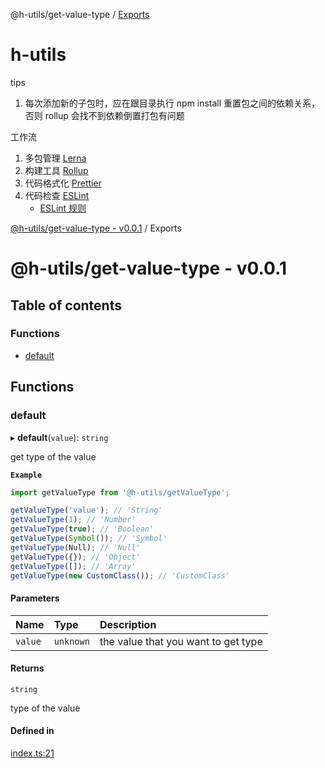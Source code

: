 
<a name="readmemd"></a>

@h-utils/get-value-type / [Exports](#modulesmd)

# h-utils

tips

1. 每次添加新的子包时，应在跟目录执行 npm install 重置包之间的依赖关系，否则 rollup 会找不到依赖倒置打包有问题

工作流

1. 多包管理 [Lerna](https://lerna.js.org/)
2. 构建工具 [Rollup](https://www.rollupjs.com/)
3. 代码格式化 [Prettier](https://prettier.io/)
4. 代码检查 [ESLint](https://eslint.org/)
   - [ESLint 规则](https://zh-hans.eslint.org/docs/latest/rules/)


<a name="modulesmd"></a>

[@h-utils/get-value-type - v0.0.1](#readmemd) / Exports

# @h-utils/get-value-type - v0.0.1

## Table of contents

### Functions

- [default](#default)

## Functions

### default

▸ **default**(`value`): `string`

get type of the value

**`Example`**

```ts
import getValueType from '@h-utils/getValueType';

getValueType('value'); // 'String'
getValueType(1); // 'Number'
getValueType(true); // 'Boolean'
getValueType(Symbol()); // 'Symbol'
getValueType(Null); // 'Null'
getValueType({}); // 'Object'
getValueType([]); // 'Array'
getValueType(new CustomClass()); // 'CustomClass'
```

#### Parameters

| Name | Type | Description |
| :------ | :------ | :------ |
| `value` | `unknown` | the value that you want to get type |

#### Returns

`string`

type of the value

#### Defined in

[index.ts:21](https://github.com/george-hong/utils/blob/fae12a8/packages/utils-get-value-type/src/index.ts#L21)
